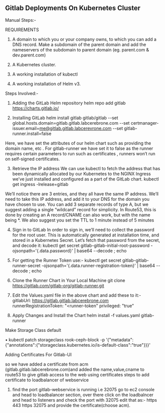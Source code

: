 

## Gitlab Deployments On Kubernetes Cluster

Manual Steps:-

REQUIREMENTS

1. A domain to which you or your company owns, to which you can add a DNS record. 
    Make a subdomain of the parent domain and add the nameservers of the subdomain to    parent domain (eg. parent.com & dev.parent.com)

2. A Kubernetes cluster. 
3. A working installation of kubectl
4. A working installation of Helm v3.

Steps Involved:-

1. Adding the GitLab Helm repository
    helm repo add gitlab https://charts.gitlab.io/

2. Installing GitLab
    helm install gitlab gitlab/gitlab --set global.hosts.domain=gitlab.gitlab.labcerebrone.com --set certmanager-issuer.email=me@gitlab.gitlab.labcerevrone.com --set gitlab-runner.install=false

  Here, we have set the attributes of our helm chart such as providing the domain name, etc . For gitlab-runner we have set it to false as the runner requires certain parameters to run such as certificates , runners won’t run on self-signed certificates.

3. Retrieve the IP address
   We can use kubectl to fetch the address that has been dynamically allocated by our Kubernetes to the NGINX Ingress we’ve just installed and configured as a part of the GitLab chart. 
   kubectl get ingress -lrelease=gitlab

We’ll notice there are 3 entries, and they all have the same IP address. We’ll need to take this IP address, and add it to your DNS for the domain you have chosen to use. You can add 3 separate records of type A, but we suggest adding a single “wildcard” record for simplicity. In Route53, this is done by creating an A record/CNAME can also work, but with the name being *. We also suggest you set the TTL to 1 minute instead of 5 minutes



4. Sign in to GitLab
   In order to sign in, we’ll need to collect the password for the root user. This is automatically generated at installation time, and stored in a Kubernetes Secret. Let’s fetch that password from the secret, and decode it:
kubectl get secret gitlab-gitlab-initial-root-password -ojsonpath='{.data.password}' | base64 --decode ; echo

5. For getting the Runner Token use:-
   kubectl get secret gitlab-gitlab-runner-secret  -ojsonpath='{.data.runner-registration-token}' | base64 --decode ; echo

6. Clone the Runner Chart in Your Local Machine
    git clone https://gitlab.com/gitlab-org/gitlab-runner.git

7. Edit the Values.yaml file in the above chart and add these to it:-
    gitlabUrl: https://gitlab.gitlab.labcerebrone.com
  runnerRegistrationToken: "<runner-token"
  privileged: "true"

8. Apply Changes and Install the Chart
   helm install -f values.yaml gitlab-runner <path-of-directory>


Make Storage Class default

• kubectl patch storageclass rook-ceph-block -p '{"metadata": {"annotations":{"storageclass.kubernetes.io/is-default-class":"true"}}}'


Adding Certificates For Gitlab-UI

so we have added a certificate from acm (gitlab.gitlab.labcerebrone.com)and added the name,value,cname to route53 to give gitlab access to the web using certificates
steps to add certificate to loadbalancer of webservice
1. find the port gitlab-webservice is running i.e 32075
go to ec2 console and head to loadbalancer section,
over there click on the loadbalncer and head to listeners and check the port with 32075
edit that as:-
https 443 https 32075 and provide the certificate(choose acm).
